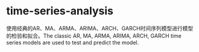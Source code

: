 # time-series-analysis
使用经典的AR、MA、ARMA、ARIMA、ARCH、GARCH时间序列模型进行模型的检验和拟合。The classic AR, MA, ARMA, ARIMA, ARCH, GARCH time series models are used to test and predict the model.
